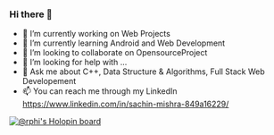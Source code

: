 ### Hi there 👋


- 🔭 I’m currently working on Web Projects
- 🌱 I’m currently learning Android and Web Development
- 👯 I’m looking to collaborate on OpensourceProject
- 🤔 I’m looking for help with ...
- 💬  Ask me about C++, Data Structure & Algorithms, Full Stack Web Developement
- 📫 You can reach me through my LinkedIn https://www.linkedin.com/in/sachin-mishra-849a16229/

[![@rphi's Holopin board](https://holopin.io/api/user/board?user=sachin2709)](https://holopin.io/@sachin2709)
